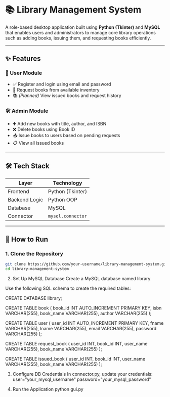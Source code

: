 # 📚 Library Management System

A role-based desktop application built using **Python (Tkinter)** and **MySQL** that enables users and administrators to manage core library operations such as adding books, issuing them, and requesting books efficiently.

---

## ✨ Features

### 👤 User Module
- ✅ Register and login using email and password
- 📖 Request books from available inventory
- 📚 *(Planned)* View issued books and request history

### 🛠️ Admin Module
- ➕ Add new books with title, author, and ISBN
- ❌ Delete books using Book ID
- 📥 Issue books to users based on pending requests
- 📋 View all issued books

---

## 🛠️ Tech Stack

| Layer         | Technology        |
|---------------|-------------------|
| Frontend      | Python (Tkinter)  |
| Backend Logic | Python OOP        |
| Database      | MySQL             |
| Connector     | `mysql.connector` |

---

## 🧪 How to Run

### 1. Clone the Repository

```bash
git clone https://github.com/your-username/library-management-system.git
cd library-management-system
```

2. Set Up MySQL Database
Create a MySQL database named library

Use the following SQL schema to create the required tables:

CREATE DATABASE library;

CREATE TABLE book (
    book_id INT AUTO_INCREMENT PRIMARY KEY,
    isbn VARCHAR(255),
    book_name VARCHAR(255),
    author VARCHAR(255)
);

CREATE TABLE user (
    user_id INT AUTO_INCREMENT PRIMARY KEY,
    fname VARCHAR(255),
    lname VARCHAR(255),
    email VARCHAR(255),
    password VARCHAR(255)
);

CREATE TABLE request_book (
    user_id INT,
    book_id INT,
    user_name VARCHAR(255),
    book_name VARCHAR(255)
);

CREATE TABLE issued_book (
    user_id INT,
    book_id INT,
    user_name VARCHAR(255),
    book_name VARCHAR(255)
);

3. Configure DB Credentials
In connector.py, update your credentials:
user="your_mysql_username"
password="your_mysql_password"

4. Run the Application
python gui.py
